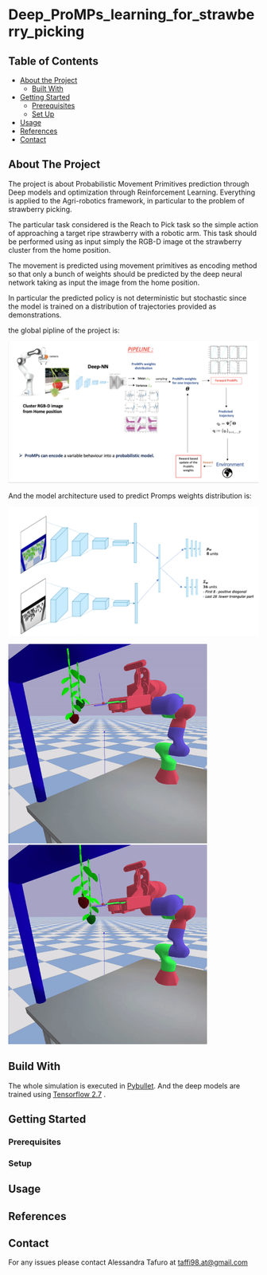 # Deep_ProMPs_learning_for_strawberry_picking


<!-- TABLE OF CONTENTS -->
## Table of Contents

* [About the Project](#about-the-project)
  * [Built With](#built-with)
* [Getting Started](#getting-started)
  * [Prerequisites](#prerequisites)
  * [Set Up](#Set-Up)
* [Usage](#usage)
* [References](#references)
* [Contact](#contact)



## About The Project

The project is about Probabilistic Movement Primitives prediction through Deep models and optimization through Reinforcement Learning. Everything is applied to the Agri-robotics framework, in particular to the problem of strawberry picking.

The particular task considered is the Reach to Pick task so the simple action of approaching a target ripe strawberry with a robotic arm. This task should be performed using as input simply the RGB-D image ot the strawberry cluster from the home position.

The movement is predicted using movement primitives as encoding method so that only a bunch of weights should be predicted by the deep neural network taking as input the image from the home position.

In particular the predicted policy is not deterministic but stochastic since the model is trained on a distribution of trajectories provided as demonstrations.

the global pipline of the project is: 

![Project_pipeline](project_images/project_pipeline.png)

And the model architecture used to predict Promps weights distribution is:

![deep model](project_images/deep_model.png)


<img src="project_images/panda_1.gif" width="400" height="400">
<img src="project_images/panda_2.gif" width="400" height="400">


## Build With

The whole simulation is executed in [Pybullet](https://pybullet.org/wordpress/). And the deep models are trained using [Tensorflow 2.7](https://pypi.org/project/tensorflow/) .


## Getting Started

### Prerequisites

### Setup

## Usage


## References


## Contact

For any issues please contact Alessandra Tafuro at taffi98.at@gmail.com
